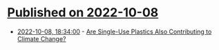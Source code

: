 # [Published on 2022-10-08](index.md)

* [2022-10-08, 18:34:00](https://news.slashdot.org/story/22/10/07/2251228/are-single-use-plastics-also-contributing-to-climate-change?utm_source=rss1.0mainlinkanon&utm_medium=feed) - [Are Single-Use Plastics Also Contributing to Climate Change?](https://news.slashdot.org/story/22/10/07/2251228/are-single-use-plastics-also-contributing-to-climate-change?utm_source=rss1.0mainlinkanon&utm_medium=feed)
